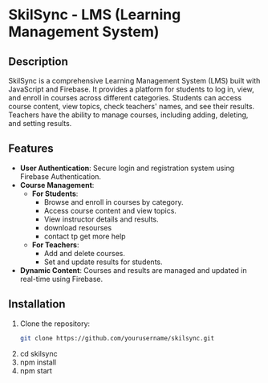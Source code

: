 # SkilSync - LMS (Learning Management System)

## Description
SkilSync is a comprehensive Learning Management System (LMS) built with JavaScript and Firebase. It provides a platform for students to log in, view, and enroll in courses across different categories. Students can access course content, view topics, check teachers' names, and see their results. Teachers have the ability to manage courses, including adding, deleting, and setting results.

## Features
- **User Authentication**: Secure login and registration system using Firebase Authentication.
- **Course Management**: 
  - **For Students**: 
    - Browse and enroll in courses by category.
    - Access course content and view topics.
    - View instructor details and results.
    - download resourses
    - contact tp get more help
  - **For Teachers**:
    - Add and delete courses.
    - Set and update results for students.
- **Dynamic Content**: Courses and results are managed and updated in real-time using Firebase.

## Installation

1. Clone the repository:
   ```bash
   git clone https://github.com/yourusername/skilsync.git
2.  cd skilsync
3.  npm install
4.  npm start

